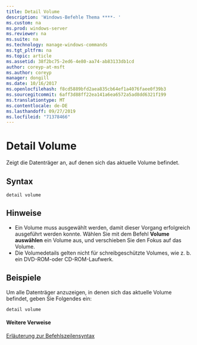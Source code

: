 ```yaml
---
title: Detail Volume
description: 'Windows-Befehle Thema ****- '
ms.custom: na
ms.prod: windows-server
ms.reviewer: na
ms.suite: na
ms.technology: manage-windows-commands
ms.tgt_pltfrm: na
ms.topic: article
ms.assetid: 38f2bc75-2ed6-4e80-aa74-ab83133db1cd
author: coreyp-at-msft
ms.author: coreyp
manager: dongill
ms.date: 10/16/2017
ms.openlocfilehash: f8cd5889bfd2aea835cb64ef1a4076faee0f39b3
ms.sourcegitcommit: 6aff3d88ff22ea141a6ea6572a5ad8dd6321f199
ms.translationtype: MT
ms.contentlocale: de-DE
ms.lasthandoff: 09/27/2019
ms.locfileid: "71378466"
---
```

# <a name="detail-volume"></a>Detail Volume



Zeigt die Datenträger an, auf denen sich das aktuelle Volume befindet.

## <a name="syntax"></a>Syntax

```
detail volume
```

## <a name="remarks"></a>Hinweise

-   Ein Volume muss ausgewählt werden, damit dieser Vorgang erfolgreich ausgeführt werden konnte. Wählen Sie mit dem Befehl **Volume auswählen** ein Volume aus, und verschieben Sie den Fokus auf das Volume.
-   Die Volumedetails gelten nicht für schreibgeschützte Volumes, wie z. b. ein DVD-ROM-oder CD-ROM-Laufwerk.

## <a name="BKMK_examples"></a>Beispiele

Um alle Datenträger anzuzeigen, in denen sich das aktuelle Volume befindet, geben Sie Folgendes ein:
```
detail volume
```

#### <a name="additional-references"></a>Weitere Verweise

[Erläuterung zur Befehlszeilensyntax](command-line-syntax-key.md)

